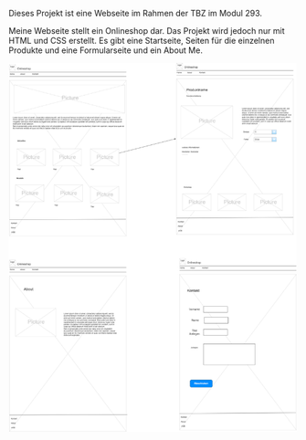 Dieses Projekt ist eine Webseite im Rahmen der TBZ im Modul 293.

Meine Webseite stellt ein Onlineshop dar. Das Projekt wird jedoch nur mit HTML und CSS erstellt. Es gibt eine Startseite, Seiten für die einzelnen Produkte und eine Formularseite und ein About Me.

![Wireframe](templates/wireframe.drawio.png)
